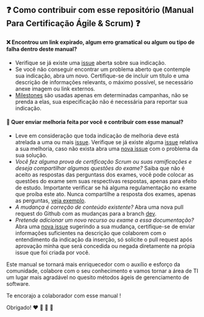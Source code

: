 ## :question: Como contribuir com esse repositório (Manual Para Certificação Ágile & Scrum) :question:

#### :x: Encontrou um link expirado, algum erro gramatical ou algum ou tipo de falha dentro deste manual?

  - Verifique se já existe uma [issue](../../issues) aberta sobre sua indicação.
  - Se você não conseguir encontrar um problema aberto que contemple sua indicação, abra um novo. Certifique-se de incluir um título e uma descrição de informações relevants, o máximo possível, se necessário anexe imagem ou link externos.
  - [Milestones](../../milestones) são usadas apenas em determinadas campanhas, não se prenda a elas, sua especificação não é necessária para reportar sua indicação.

#### :gem: Quer enviar melhoria feita por você e contribuir com esse manual?

  - Leve em consideração que toda indicação de melhoria deve está atrelada a uma ou mais [issue](../../issues). Verifique se já existe alguma [issue](../../issues) relativa a sua melhoria, caso não exista abra uma [nova issue](../../issues/new) com o problema da sua solução.
  - _Você fez alguma prova de certificação Scrum ou suas ramificações e deseja compartilhar algumas questões do exame?_ Saiba que não é aceito as respostas das perguntass dos exames, você pode colocar as questões do exame sem suas respectivas respostas, apenas para efeito de estudo. Importante verificar se há alguma regulamentação no exame que proíba este ato. Nunca compartilhe a resposta dos exames, apenas as perguntas, [veja exemplo](/KANBAN.md).
  - _A mudança é correção de conteúdo existente?_ Abra uma nova pull request do Github com as mudanças para a branch [dev](https://github.com/jackson-roberio/scrum-certificate/tree/dev).
  - _Pretende adicionar um novo recurso ou exame a essa documentação?_ Abra uma [nova issue](../../issues/new) sugerindo a sua mudança, certifique-se de enviar informações suficientes na descrição que colaborem com o entendimento da indicação da inserção, só solicite o pull request após aprovação minha que será concedida ou negada diretamente na própia issue que foi criada por você.

Este manual se tornará mais enriquecedor com o auxílio e esforço da comunidade, colabore com o seu conhecimento e vamos tornar a área de TI um lugar mais agradável no quesito métodos ágeis de gerenciamento de software.

Te encorajo a colaborador com esse manual !
  
Obrigado! :heart: :blue_heart: :yellow_heart: :green_heart: 
